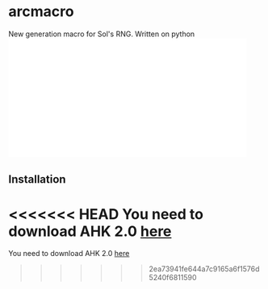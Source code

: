 # arcmacro
New generation macro for Sol's RNG.
Written on python
![Logotype](./logo/watermark.png)
## Installation
<<<<<<< HEAD
You need to download AHK 2.0 [here](https://www.autohotkey.com/)
=======
You need to download AHK 2.0 [here](https://www.autohotkey.com/)
>>>>>>> 2ea73941fe644a7c9165a6f1576d5240f6811590
